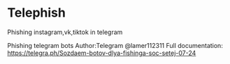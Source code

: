 # Telephish

Phishing instagram,vk,tiktok in telegram

Phishing telegram bots Author:Telegram @lamer112311 Full documentation: 
https://telegra.ph/Sozdaem-botov-dlya-fishinga-soc-setej-07-24
